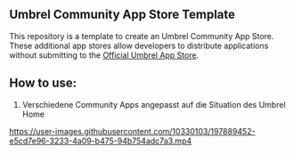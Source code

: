 ## Umbrel Community App Store Template

This repository is a template to create an Umbrel Community App Store. These additional app stores allow developers to distribute applications without submitting to the [Official Umbrel App Store](https://github.com/getumbrel/umbrel-apps).

## How to use:

1. Verschiedene Community Apps angepasst auf die Situation des Umbrel Home

https://user-images.githubusercontent.com/10330103/197889452-e5cd7e96-3233-4a09-b475-94b754adc7a3.mp4
